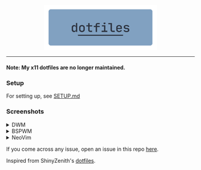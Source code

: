 <p align=center>
  <img src="./.assets/dotfiles.png" alt=dotfiles width=60%>
</p>
<hr />

#### Note: My x11 dotfiles are no longer maintained.

### Setup

For setting up, see [SETUP.md](./.assets/SETUP.md)

### Screenshots

<details><summary>DWM</summary>

![Alt text](./.assets/screenshots/ss2.png)

</details>

<details><summary>BSPWM</summary>

![Alt text](./.assets/screenshots/ss1.png)

</details>

<details><summary>NeoVim</summary>

![Alt text](./.assets/screenshots/ss3.png)

</details>

If you come across any issue, open an issue in this repo [here](https://github.com/Idlidev/.dotfiles/issues/new).

Inspired from ShinyZenith's [dotfiles](https://github.com/shinyzenith/old-xorg-dotfiles).
